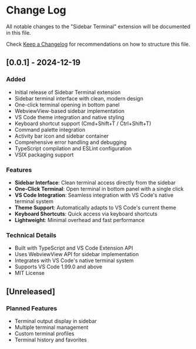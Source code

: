# Change Log

All notable changes to the "Sidebar Terminal" extension will be documented in this file.

Check [Keep a Changelog](http://keepachangelog.com/) for recommendations on how to structure this file.

## [0.0.1] - 2024-12-19

### Added
- Initial release of Sidebar Terminal extension
- Sidebar terminal interface with clean, modern design
- One-click terminal opening in bottom panel
- WebviewView-based sidebar implementation
- VS Code theme integration and native styling
- Keyboard shortcut support (Cmd+Shift+T / Ctrl+Shift+T)
- Command palette integration
- Activity bar icon and sidebar container
- Comprehensive error handling and debugging
- TypeScript compilation and ESLint configuration
- VSIX packaging support

### Features
- **Sidebar Interface**: Clean terminal access directly from the sidebar
- **One-Click Terminal**: Open terminal in bottom panel with a single click
- **VS Code Integration**: Seamless integration with VS Code's native terminal system
- **Theme Support**: Automatically adapts to VS Code's current theme
- **Keyboard Shortcuts**: Quick access via keyboard shortcuts
- **Lightweight**: Minimal overhead and fast performance

### Technical Details
- Built with TypeScript and VS Code Extension API
- Uses WebviewView API for sidebar implementation
- Integrates with VS Code's native terminal system
- Supports VS Code 1.99.0 and above
- MIT License

## [Unreleased]

### Planned Features
- Terminal output display in sidebar
- Multiple terminal management
- Custom terminal profiles
- Terminal history and favorites